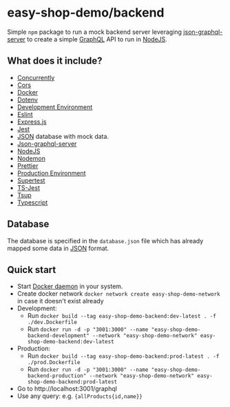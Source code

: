 # easy-shop-demo/backend
Simple ```npm``` package to run a mock backend server leveraging [json-graphql-server] to create a simple [GraphQL] API to run in [NodeJS].

## What does it include?
- [Concurrently]
- [Cors]
- [Docker]
- [Dotenv]
- [Development Environment]
- [Eslint]
- [Express.js]
- [Jest]
- [JSON] database with mock data.
- [Json-graphql-server]
- [NodeJS]
- [Nodemon]
- [Prettier]
- [Production Environment]
- [Supertest]
- [TS-Jest]
- [Tsup]
- [Typescript]


## Database 
The database is specified in the ```database.json``` file which has already mapped some data in [JSON] format.

## Quick start
- Start [Docker daemon] in your system.
- Create docker network ```docker network create easy-shop-demo-network``` in case it doesn't exist already
- Development:
  - Run `docker build --tag easy-shop-demo-backend:dev-latest . -f ./dev.Dockerfile`
  - Run `docker run -d -p "3001:3000" --name "easy-shop-demo-backend-development" --network "easy-shop-demo-network" easy-shop-demo-backend:dev-latest`
- Production:
  - Run `docker build --tag easy-shop-demo-backend:prod-latest . -f ./prod.Dockerfile`
  - Run `docker run -d -p "3001:3000" --name "easy-shop-demo-backend-production" --network "easy-shop-demo-network" easy-shop-demo-backend:prod-latest`
- Go to http://localhost:3001/graphql
- Use any query: e.g. ```{allProducts{id,name}}```

[Concurrently]: https://github.com/open-cli-tools/concurrently
[Cors]: https://github.com/expressjs/cors
[Docker]: https://www.docker.com/
[Docker daemon]: https://docs.docker.com/config/daemon/start/
[Dotenv]:https://github.com/motdotla/dotenv
[Development Environment]: ./dev.Dockerfile
[Eslint]: https://eslint.org/
[Express.js]: https://expressjs.com/
[GraphQL]: https://graphql.org/
[Jest]: https://jestjs.io/
[JSON]: https://es.wikipedia.org/wiki/JSON
[Json-graphql-server]: https://github.com/marmelab/json-graphql-server
[NodeJS]: https://nodejs.org/en
[Nodemon]: https://nodemon.io/
[Prettier]: https://prettier.io/
[Production Environment]: ./prod.Dockerfile
[Supertest]: https://github.com/ladjs/supertest
[TS-Jest]: https://kulshekhar.github.io/ts-jest/
[Tsup]: https://tsup.egoist.dev/
[Typescript]: https://www.typescriptlang.org/